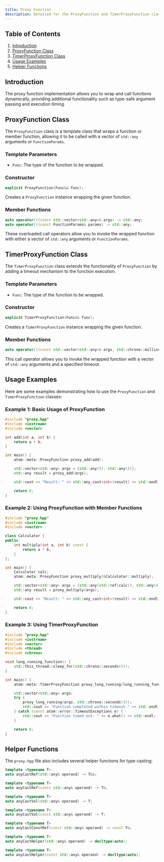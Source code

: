 ```yaml
---
title: Proxy Function
description: Detailed for the ProxyFunction and TimerProxyFunction classes in the atom::meta namespace, including constructors, member functions, helper functions, and usage examples for dynamic function wrapping and execution timing.
---
```


## Table of Contents

1. [Introduction](#introduction)
2. [ProxyFunction Class](#proxyfunction-class)
3. [TimerProxyFunction Class](#timerproxyfunction-class)
4. [Usage Examples](#usage-examples)
5. [Helper Functions](#helper-functions)

## Introduction

The proxy function implementation allows you to wrap and call functions dynamically, providing additional functionality such as type-safe argument passing and execution timing.

## ProxyFunction Class

The `ProxyFunction` class is a template class that wraps a function or member function, allowing it to be called with a vector of `std::any` arguments or `FunctionParams`.

### Template Parameters

- `Func`: The type of the function to be wrapped.

### Constructor

```cpp
explicit ProxyFunction(Func&& func);
```

Creates a `ProxyFunction` instance wrapping the given function.

### Member Functions

```cpp
auto operator()(const std::vector<std::any>& args) -> std::any;
auto operator()(const FunctionParams& params) -> std::any;
```

These overloaded call operators allow you to invoke the wrapped function with either a vector of `std::any` arguments or `FunctionParams`.

## TimerProxyFunction Class

The `TimerProxyFunction` class extends the functionality of `ProxyFunction` by adding a timeout mechanism to the function execution.

### Template Parameters

- `Func`: The type of the function to be wrapped.

### Constructor

```cpp
explicit TimerProxyFunction(Func&& func);
```

Creates a `TimerProxyFunction` instance wrapping the given function.

### Member Functions

```cpp
auto operator()(const std::vector<std::any>& args, std::chrono::milliseconds timeout) -> std::any;
```

This call operator allows you to invoke the wrapped function with a vector of `std::any` arguments and a specified timeout.

## Usage Examples

Here are some examples demonstrating how to use the `ProxyFunction` and `TimerProxyFunction` classes:

### Example 1: Basic Usage of ProxyFunction

```cpp
#include "proxy.hpp"
#include <iostream>
#include <vector>

int add(int a, int b) {
    return a + b;
}

int main() {
    atom::meta::ProxyFunction proxy_add(add);

    std::vector<std::any> args = {std::any(5), std::any(3)};
    std::any result = proxy_add(args);

    std::cout << "Result: " << std::any_cast<int>(result) << std::endl;

    return 0;
}
```

### Example 2: Using ProxyFunction with Member Functions

```cpp
#include "proxy.hpp"
#include <iostream>
#include <vector>

class Calculator {
public:
    int multiply(int a, int b) const {
        return a * b;
    }
};

int main() {
    Calculator calc;
    atom::meta::ProxyFunction proxy_multiply(&Calculator::multiply);

    std::vector<std::any> args = {std::any(std::ref(calc)), std::any(4), std::any(7)};
    std::any result = proxy_multiply(args);

    std::cout << "Result: " << std::any_cast<int>(result) << std::endl;

    return 0;
}
```

### Example 3: Using TimerProxyFunction

```cpp
#include "proxy.hpp"
#include <iostream>
#include <vector>
#include <thread>
#include <chrono>

void long_running_function() {
    std::this_thread::sleep_for(std::chrono::seconds(5));
}

int main() {
    atom::meta::TimerProxyFunction proxy_long_running(long_running_function);

    std::vector<std::any> args;
    try {
        proxy_long_running(args, std::chrono::seconds(3));
        std::cout << "Function completed within timeout." << std::endl;
    } catch (const atom::error::TimeoutException& e) {
        std::cout << "Function timed out: " << e.what() << std::endl;
    }

    return 0;
}
```

## Helper Functions

The `proxy.hpp` file also includes several helper functions for type casting:

```cpp
template <typename T>
auto anyCastRef(std::any& operand) -> T&&;

template <typename T>
auto anyCastRef(const std::any& operand) -> T&;

template <typename T>
auto anyCastVal(std::any& operand) -> T;

template <typename T>
auto anyCastVal(const std::any& operand) -> T;

template <typename T>
auto anyCastConstRef(const std::any& operand) -> const T&;

template <typename T>
auto anyCastHelper(std::any& operand) -> decltype(auto);

template <typename T>
auto anyCastHelper(const std::any& operand) -> decltype(auto);
```
